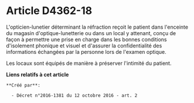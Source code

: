# Article D4362-18

L'opticien-lunetier déterminant la réfraction reçoit le patient dans l'enceinte du magasin d'optique-lunetterie ou dans un
local y attenant, conçu de façon à permettre une prise en charge dans les bonnes conditions d'isolement phonique et visuel et
d'assurer la confidentialité des informations échangées par la personne lors de l'examen optique. 

Les locaux sont équipés de manière à préserver l'intimité du patient.

**Liens relatifs à cet article**

	**Créé par**:

	  - Décret n°2016-1381 du 12 octobre 2016 - art. 2
